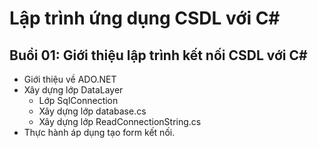 # Lập trình ứng dụng CSDL với C#

## Buổi 01: Giới thiệu lập trình kết nối CSDL với C#
  - Giới thiệu về ADO.NET
  - Xây dựng lớp DataLayer
    + Lớp SqlConnection
    + Xây dựng lớp database.cs
    + Xây dựng lớp ReadConnectionString.cs
  - Thực hành áp dụng tạo form kết nối.
